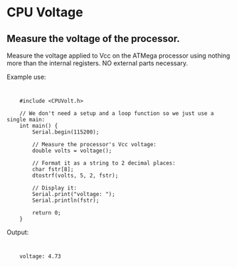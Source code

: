 # CPU Voltage

## Measure the voltage of the processor.

Measure the voltage applied to Vcc on the ATMega processor using nothing more than the internal registers.
NO external parts necessary. 

Example use:

#
```
    #include <CPUVolt.h>
    
    // We don't need a setup and a loop function so we just use a single main:
    int main() {
        Serial.begin(115200);
    
        // Measure the processor's Vcc voltage:
        double volts = voltage();
    
        // Format it as a string to 2 decimal places:
        char fstr[8];
        dtostrf(volts, 5, 2, fstr);
    
        // Display it:
        Serial.print("voltage: ");
        Serial.println(fstr);
    
        return 0;
    }
```

Output:

#
```
    voltage: 4.73
```

